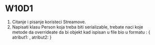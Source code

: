# W10D1
1) Citanje i pisanje koristeci Streamove. 
2) Napisati klasu Person koja treba biti serializable,
trebate naci koje metode da overrideate da bi objekt kad ispisan u file bio u formatu :
{ atribut1: <vrijednost>, atribut2: <vrijednost2> }
